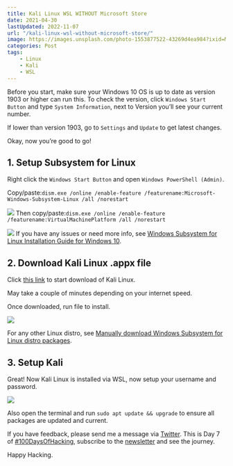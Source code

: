 ```yaml
---
title: Kali Linux WSL WITHOUT Microsoft Store
date: 2021-04-30
lastUpdated: 2022-11-07
url: "/kali-linux-wsl-without-microsoft-store/"
image: https://images.unsplash.com/photo-1553877522-43269d4ea984?ixid=MnwxNTI0MzJ8MHwxfGFsbHx8fHx8fHx8fDE2MTk3NTQ3Njc&ixlib=rb-1.2.1&fm=jpg&q=85&fit=crop&w=2560&h=1707
categories: Post
tags:
    - Linux
    - Kali
    - WSL
---
```


<!-- {{< rawhtml >}}
<iframe frameborder="0" height="102px" width="100%" loading="lazy" scrolling="no" src="https://podcasters.spotify.com/pod/show/mrashleyball/embed/episodes/Kali-Linux-WSL-WITHOUT-Microsoft-Store-e16jqbl" width="400px"></iframe>
{{< /rawhtml >}} -->

Before you start, make sure your Windows 10 OS is up to date as version 1903 or higher can run this. To check the version, click `Windows Start Button` and type `System Information`, next to Version you’ll see your current number.

If lower than version 1903, go to `Settings` and `Update` to get latest changes.

Okay, now you’re good to go!

## 1. Setup Subsystem for Linux

Right click the `Windows Start Button` and open `Windows PowerShell (Admin)`. 

Copy/paste:`dism.exe /online /enable-feature /featurename:Microsoft-Windows-Subsystem-Linux /all /norestart`

![](https://p146.p4.n0.cdn.getcloudapp.com/items/6qu8z1bB/8f9f4608-ac82-4471-b5d7-bc63c044ac48.png?v=c18fd8410f0af0f28afc0cd0d1625703)
Then copy/paste:`dism.exe /online /enable-feature /featurename:VirtualMachinePlatform /all /norestart`

![](https://p146.p4.n0.cdn.getcloudapp.com/items/4gu2XkBW/215f5cdd-ae70-477b-8716-65331804fe9a.png?v=845fc3b3b1ef8806a0c405c569e75e2a)
If you have any issues or need more info, see [Windows Subsystem for Linux Installation Guide for Windows 10](https://docs.microsoft.com/en-us/windows/wsl/install-win10).

## 2. Download Kali Linux .appx file

Click [this link](https://aka.ms/wsl-kali-linux-new) to start download of Kali Linux.

May take a couple of minutes depending on your internet speed.

Once downloaded, run file to install.

![](https://p146.p4.n0.cdn.getcloudapp.com/items/z8u6bNeJ/a40254fa-9a30-432e-9a2a-5bbaa327ddf1.png?v=4950a902523a3f61c67e9c71429a898e)

For any other Linux distro, see [Manually download Windows Subsystem for Linux distro packages](https://docs.microsoft.com/en-us/windows/wsl/install-manual).

## 3. Setup Kali

Great! Now Kali Linux is installed via WSL, now setup your username and password.

![](https://p146.p4.n0.cdn.getcloudapp.com/items/v1ubWdw2/79ff1fec-1c35-4525-b6c1-5cbf75e37c19.png?v=bfc9fcc2788381a735c97da247465ba6)

Also open the terminal and run `sudo apt update && upgrade` to ensure all packages are updated and current.

If you have feedback, please send me a message via [Twitter](https://go.mrash.co/tw). This is Day 7 of [#100DaysOfHacking](https://mrash.co/100daysofhacking/), subscribe to the [newsletter](https://go.mrash.co/newsletter) and see the journey.

Happy Hacking.